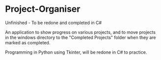 # Project-Organiser
Unfinished -  To be redone and completed in C#

An application to show progress on various projects, and to move projects in the windows directory to the "Completed Projects" folder when they are marked as completed.

Programming in Python using Tkinter, will be redone in C# to practice.
